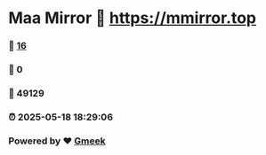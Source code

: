 # Maa Mirror :link: https://mmirror.top 
### :page_facing_up: [16](https://mmirror.top/tag.html) 
### :speech_balloon: 0 
### :hibiscus: 49129 
### :alarm_clock: 2025-05-18 18:29:06 
### Powered by :heart: [Gmeek](https://github.com/Meekdai/Gmeek)
